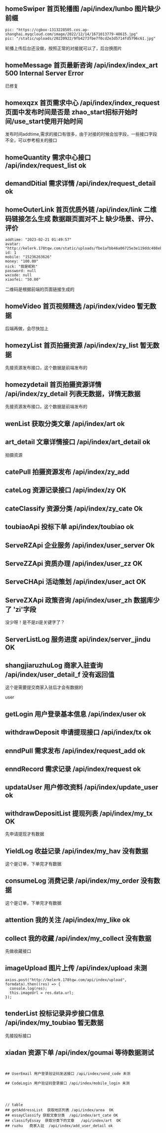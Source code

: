 
## homeSwiper 首页轮播图 /api/index/lunbo 图片缺少前缀
```
pic: "https://cgbox-1313228505.cos.ap-shanghai.myqcloud.com/image/2022/12/14/1671013779-48615.jpg"
pic: "/static/uploads/20220922/9fb4273fbe7f0cd2e3d5714fd5796c61.jpg"
```
轮播上传后台还没做，按照正常的对接就可以了，后台换图片
## homeMessage 首页最新咨询 /api/index/index_art  500 Internal Server Error
已修复

## homexqzx 首页需求中心 /api/index/index_request 页面中发布时间是否是 zhao_start招标开始时间/use_start使用开始时间
发布时间addtime,需求的接口有很多，由于对接的时候会加字段，一些接口字段不全，可以参考相关的接口

## homeQuantity 需求中心接口 /api/index/request_list ok
 
## demandDitial 需求详情 /api/index/request_detail ok

## homeOuterLink 首页优质外链 /api/index/link 二维码链接怎么生成 数据跟页面对不上 缺少场景、评分、评价
```
addtime: "2023-02-21 01:49:57"
avatar: "http://kelerk.178tqw.com/static/uploads/fbe1afbb46a06725e3e119ddc408ebd.png"
id: 1
mobile: "15236263626"
money: "100.00"
nick: "我是昵称"
password: null
wxcode: null
xiaofei: "50.00"
```
二维码是根据前端的页面链接生成的

## homeVideo 首页视频精选 /api/index/video 暂无数据
后端再做，会尽快加上

## homezyList 首页拍摄资源 /api/index/zy_list 暂无数据
先接资源发布接口，这个数据是前端发布的

## homezydetail 首页拍摄资源详情 /api/index/zy_detail 列表无数据，详情无数据
先接资源发布接口，这个数据是前端发布的

## wenList 获取分类文章 /api/index/art ok

## art_detail 文章详情接口 /api/index/art_detail ok





拍摄资源
## catePull 拍摄资源发布 /api/index/zy_add  

##  cateLog 资源记录接口 /api/index/zy  OK

## cateClassify  资源分类 /api/index/zy_cate  Ok  

## toubiaoApi 投标下单  api/index/toubiao   ok

##  ServeRZApi 企业服务  /api/index/user_server  Ok

##  ServeZZApi 资质办理  /api/index/user_zz  OK

## ServeCHApi 活动策划  /api/index/user_act  OK

## ServeZXApi  政策咨询  /api/index/user_zh  数据库少了 'zi'字段
没少呀！是不是zi是关键字了？

## ServerListLog 服务进度 api/index/server_jindu    OK

## shangjiaruzhuLog  商家入驻查询 /api/index/user_detail_f   没有返回值
这个是需要提交商家入驻后才会有数据的








user
## getLogin 用户登录基本信息 /api/index/user ok

## withdrawDeposit 申请提现接口 /api/index/tx ok

## enndPull 需求发布 /api/index/request_add ok

## enndRecord 需求记录 /api/index/request ok

## updataUser 用户修改资料 /api/index/update_user ok

## withdrawDepositList 提现列表 /api/index/my_tx OK
先申请提现才有数据
 
## YieldLog 收益记录 /api/index/my_hav 没有数据
这个是订单，下单完才有数据

## consumeLog 消费记录 /api/index/my_order 没有数据
这个是订单，下单完才有数据

## attention 我的关注 /api/index/my_like ok

## collect 我的收藏 /api/index/my_collect 没有数据
先做收藏接口


## imageUpload 图片上传 /api/index/upload 未测
```
axios.post("http://kelerk.178tqw.com/api/index/upload", formdata).then((res) => {
  console.log(res);
  this.imageUrl = res.data.url;
});
```

## tenderList 投标记录异步接口信息 /api/index/my_toubiao 暂无数据
先接投标接口

## xiadan 资源下单 /api/index/goumai 等待数据测试 
```


## UserEmail 用户登录验证码发送接口 /api/index/send_code 未测

## CodeLogin 用户验证码登录接口 /api/index/mobile_login 未测




// table
## getAddressList  获取地区列表 /api/index/area  OK
## essayClassify 获取文章分类  /api/index/art_cate OK
## classifyEssay  获取分类下的文章   /api/index/art  OK
## ruzhu   商家入驻  /api/index/add_user_detail ok

